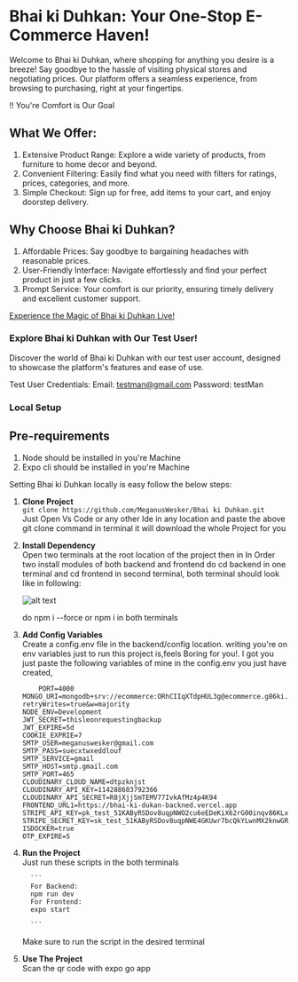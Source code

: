 # Bhai ki Duhkan: Your One-Stop E-Commerce Haven!

Welcome to Bhai ki Duhkan, where shopping for anything you desire is a breeze! Say goodbye to the hassle of visiting physical stores and negotiating prices. Our platform offers a seamless experience, from browsing to purchasing, right at your fingertips.

!! You're Comfort is Our Goal

## What We Offer:

1. Extensive Product Range: Explore a wide variety of products, from furniture to home decor and beyond.
2. Convenient Filtering: Easily find what you need with filters for ratings, prices, categories, and more.
3. Simple Checkout: Sign up for free, add items to your cart, and enjoy doorstep delivery.

## Why Choose Bhai ki Duhkan?

1. Affordable Prices: Say goodbye to bargaining headaches with reasonable prices.
2. User-Friendly Interface: Navigate effortlessly and find your perfect product in just a few clicks.
3. Prompt Service: Your comfort is our priority, ensuring timely delivery and excellent customer support.

[Experience the Magic of Bhai ki Duhkan Live!](https://drive.google.com/file/d/14Z_Zlac8gy297t7QulyC5fn_l2oou1yC/view)

### Explore Bhai ki Duhkan with Our Test User!

Discover the world of Bhai ki Duhkan with our test user account, designed to showcase the platform's features and ease of use.

Test User Credentials:
Email: testman@gmail.com
Password: testMan

### Local Setup

## Pre-requirements

1. Node should be installed in you're Machine
2. Expo cli should be installed in you're Machine

Setting Bhai ki Duhkan locally is easy follow the below steps:

1.  **Clone Project** <br>
    `git clone https://github.com/MeganusWesker/Bhai ki Duhkan.git` <br> Just Open Vs Code or any other Ide in any location and paste the above git clone command in terminal it will
    download the whole Project for you
2.  **Install Dependency**<br>
    Open two terminals at the root location of the project then in In Order two install modules of both backend and frontend do cd backend in one terminal and cd frontend in second terminal, both terminal should look like in following:

    ![alt text](image.png)

    do npm i --force or npm i in both terminals

3.  **Add Config Variables**<br>
    Create a config.env file in the backend/config location. writing you're on env variables just to run this project is,feels Boring for you!. I got you just paste the following variables of mine in the config.env you just have created,
    <br>

    ```
        PORT=4000
    MONGO_URI=mongodb+srv://ecommerce:ORhCIIqXTdpHUL3g@ecommerce.g86ki.mongodb.net/?retryWrites=true&w=majority
    NODE_ENV=Development
    JWT_SECRET=thisleonrequestingbackup
    JWT_EXPIRE=5d
    COOKIE_EXPRIE=7
    SMTP_USER=meganuswesker@gmail.com
    SMTP_PASS=suecxtwxeddlouf
    SMTP_SERVICE=gmail
    SMTP_HOST=smtp.gmail.com
    SMTP_PORT=465
    CLOUDINARY_CLOUD_NAME=dtpzknjst
    CLOUDINARY_API_KEY=114288683792366
    CLOUDINARY_API_SECRET=R8jXjjSmTEMV77IvkAfMz4p4K94
    FRONTEND_URL1=https://bhai-ki-dukan-backned.vercel.app
    STRIPE_API_KEY=pk_test_51KAByRSDov8uqpNWO2cu6eEDeKiX62rG00inqv86KLxua7VRpK7p738ZEP5jjIQz572Gn520Bb30kgiurHuVKDB800jryFLMLR
    STRIPE_SECRET_KEY=sk_test_51KAByRSDov8uqpNWE4GKUwr7bcQkYLwnMX2knwGRY29lofktwPilJT4f2hM0AbFMjNXYkaV98SS9SlKbOF77Svqj002FgrHvJH
    ISDOCKER=true
    OTP_EXPIRE=5
    ```

4.  **Run the Project** <br>
    Just run these scripts in the both terminals

          ```
          For Backend:
          npm run dev
          For Frontend:
          expo start

          ```

    Make sure to run the script in the desired terminal

5.  **Use The Project** <br>
    Scan the qr code with expo go app
